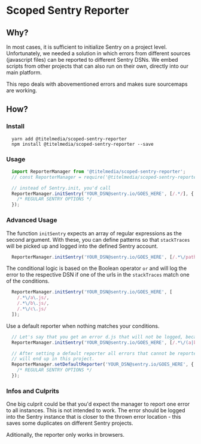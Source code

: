 # Scoped Sentry Reporter

## Why?
In most cases, it is sufficient to initialize Sentry on a project level.
Unfortunately, we needed a solution in which errors from different sources (javascript files) can be reported to different Sentry DSNs. We embed scripts from other projects that can also run on their own, directly into our main platform. 

This repo deals with abovementioned errors and makes sure sourcemaps are working.

## How?

### Install 
```
  yarn add @titelmedia/scoped-sentry-reporter
  npm install @titelmedia/scoped-sentry-reporter --save
```

### Usage

```javascript
  import ReporterManager from '@titelmedia/scoped-sentry-reporter';
  // const ReporterManager = require('@titelmedia/scoped-sentry-reporter/src/index.es5.js').default;

  // instead of Sentry.init, you'd call
  ReporterManager.initSentry('YOUR_DSN@sentry.io/GOES_HERE', [/.*/], {
    /* REGULAR SENTRY OPTIONS */
  });
```

### Advanced Usage

The function `initSentry` expects an array of regular expressions as the second argument. With these, you can define patterns so that `stackTraces` will be picked up and logged into the defined Sentry account.

```javascript
  ReporterManager.initSentry('YOUR_DSN@sentry.io/GOES_HERE', [/.*\/path\/to\/a\/file\.js/]);
```

The conditional logic is based on the Boolean operator `or` and will log the error to the respective DSN if one of the urls in the `stackTraces` match one of the conditions.

```javascript
  ReporterManager.initSentry('YOUR_DSN@sentry.io/GOES_HERE', [
    /.*\/a\.js/,
    /.*\/b\.js/,
    /.*\/c\.js/
  ]);
```

Use a default reporter when nothing matches your conditions.

```javascript
  // Let's say that you get an error d.js that will not be logged, because conditions do not match.
  ReporterManager.initSentry('YOUR_DSN@sentry.io/GOES_HERE', [/.*\/(a|b|c)\.js/]);

  // After setting a default reporter all errors that cannot be reported to any instance
  // will end up in this project.
  ReporterManager.setDefaultReporter('YOUR_DSN@sentry.io/GOES_HERE', {
    /* REGULAR SENTRY OPTIONS */
  });
```

### Infos and Culprits

One big culprit could be that you'd expect the manager to report one error to all instances. This is not intended to work. The error should be logged into the Sentry instance that is closer to the thrown error location - this saves some duplicates on different Sentry projects.

Aditionally, the reporter only works in browsers.
